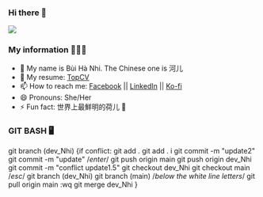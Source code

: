 ### Hi there 👋

<img src='https://i.pinimg.com/originals/89/98/ad/8998adc40112985a8f29cf414925d390.gif'>

### My information 👩🏻‍💻

- 🌸 My name is Bùi Hà Nhi. The Chinese one is 河儿
- 📑 My resume: [TopCV](https://www.topcv.vn/xem-cv/VlcEAVRTDwdXDw0GUgRaCFAFV1IAVVUNAAFWAAa11e)
- 📫 How to reach me: [Facebook](https://facebook.com/bhanih) || [LinkedIn]() || [Ko-fi]()
- 😄 Pronouns: She/Her
- ⚡ Fun fact: 世界上最鮮明的荷儿 💐


### GIT BASH 🖥️
git branch (dev_Nhi)        {if conflict:                             git add .
git add .                     i                                       git commit -m "update2"
git commit -m "update"        /*enter*/                               git push origin main
git push origin dev_Nhi       git commit -m "conflict update1.5"      git checkout dev_Nhi
git checkout main             /*esc*/                                 git branch (dev_Nhi)
git branch (main)             /*below the white line letters*/
git pull origin main          :wq
git merge dev_Nhi            }
